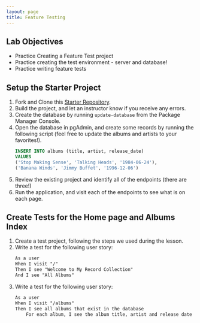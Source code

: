 ```yaml
---
layout: page
title: Feature Testing
---
```


## Lab Objectives
* Practice Creating a Feature Test project
* Practice creating the test environment - server and database!
* Practice writing feature tests

## Setup the Starter Project


1. Fork and Clone this [Starter Repository](https://github.com/turingschool-examples/RecordCollectionStarter).
2. Build the project, and let an instructor know if you receive any errors.
3. Create the database by running `update-database` from the Package Manager Console.
4. Open the database in pgAdmin, and create some records by running the following script (feel free to update the albums and artists to your favorites!).
    ```sql
    INSERT INTO albums (title, artist, release_date)
    VALUES
    ('Stop Making Sense', 'Talking Heads', '1984-06-24'),
    ('Banana Winds', 'Jimmy Buffet', '1996-12-06')
    ```
5. Review the existing project and identify all of the endpoints (there are three!)
6. Run the application, and visit each of the endpoints to see what is on each page.

## Create Tests for the Home page and Albums Index

1. Create a test project, following the steps we used during the lesson.
2. Write a test for the following user story:
    ```txt
    As a user
    When I visit "/"
    Then I see "Welcome to My Record Collection"
    And I see "All Albums"
    ```
3. Write a test for the following user story:
    ```txt
    As a user
    When I visit "/albums"
    Then I see all albums that exist in the database
        For each album, I see the album title, artist and release date
    ```